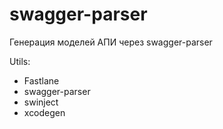 # swagger-parser
Генерация моделей АПИ через swagger-parser

Utils:
- Fastlane
- swagger-parser
- swinject
- xcodegen
